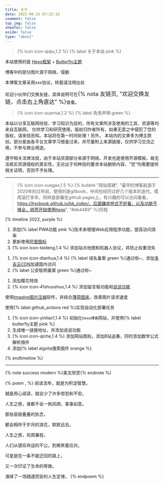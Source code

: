 ```yaml
---
title: 关于
date: 2022-09-25 07:22:15
cooment: false
top_img: false
showToc: false
aside: false
type: "about"
---
```






> {% icon icon-qiqiu,1.2 %} {% label 关于本站 pink %}

本站使用的是 [Hexo框架](https://hexo.io/zh-cn/) + [Butterfly主题](https://github.com/jerryc127/hexo-theme-butterfly)

博客中的部分图片源于网络，侵删

本博客文章采用xxx协议，转载请注明出处

欢迎小伙伴们交换友链，具体说明可在<font size=4>{% nota 友链页, "欢迎交换友链，点击右上角直达" %}</font>查看。



> {% icon icon-suannai,1.2 %} {% label 免责声明 green %}

本站以分享互联网经验、学习知识为目的，所有文章所涉及使用的工具、资源等均来自互联网， 仅供学习和研究使用，版权归作者所有，如果无意之中侵犯了您的版权，请来信告知。本站将在第一时间处理！另外， 本站内的文章多为博主原创，部分是由各平台文章学习借鉴过来，并尽量附上来源链接，仅供学习交流之用，不参与商业用途。

遵守相关法律法规，由于本站资源部分来源于网络，开发也是使用开源模板，故无法核实资源侵权的真实性，无论出于何种目的要求本站删除内容，"您"均需要提供相关证明，否则不予处理。



---

> {% icon icon-xuegao,1.5 %} {% bubble "网站搭建", "最早的博客起源于2020年的过年前，使用的是gitbook，中间也经历过好几个版本的迭代，摸爬滚打多年，同样是部署在github pages上，有兴趣的可以访问看看，https://hycbook.github.io/bk_index/，后面嫌弃样式不好看，以及功能不够全，转而开始使用hexo", "#de4489" %}历程





{% timeline 2022, purple %}

<!-- timeline 09.30-10.02 -->

1. 添加{% label PWA功能 pink %}技术来增强Web应用程序功能，提高访问效率
2. 更新使用[阿里图标](https://www.iconfont.cn/)
3. {% icon icon-taideng,1.4 %} 添加站点地图和机器人协议，并防止权重流失

<!-- endtimeline -->

<!-- timeline 09.27-09.30 -->

1. {% icon icon-dianhua,1.4 %} {% label 域名备案 green %}通过啦~，添加[多吉云CDN](https://www.dogecloud.com/)加速国内访问
2. {% label 公安联网备案 green %}通过啦~

<!-- endtimeline -->

<!-- timeline 09.24-09.25 -->

1. 添加樱花特效
1. {% icon icon-41shuoshuo,1.4 %} 添加留言板功能和[说说功能](https://artitalk.js.org/doc.html)

<!-- endtimeline -->
<!-- timeline 09.23 -->
使用[Imagine图片压缩](https://github.com/meowtec/Imagine/releases)软件，并结合[薄荷图床](https://riyugo.com/)，改善图片请求速度
<!-- endtimeline -->
<!-- timeline 09.20 -->
使用{% label github_actions red %}实现自动化部署任务
<!-- endtimeline -->
<!-- timeline 09.12-09.12 -->

1. {% icon icon-yinliao1,1.4 %} 初始化`hexo博客`网站，并使用{% label butterfly主题 pink %}
2. 生成唯一链接地址，并添加说说功能
3. {% icon icon-qiche,1.4 %} 添加网站图标，添加B站追番，同时添加数学公式解析插件
4. 添加{% label algolia搜索插件 orange %}

<!-- endtimeline -->

{% endtimeline %}





---

{% note success modern %}美文欣赏{% endnote %}

{% poem , %}
阅读流年，就是为积淀智慧。

越是用心阅读，就会少了许多惊恐和不安。

人生之旅，谁都不会一帆风顺，事事如意。

那些层层叠叠的执念，

都会相伴于岁月的浪花，默默远去。

人生之旅，风雨兼程，

人们从感叹命运的不公，到微笑着应对。

可是是在一条不能迂回的路上，

又一次印证了生命的卑微，

演绎了一场随遇而安的人生定律。
{% endpoem %}
